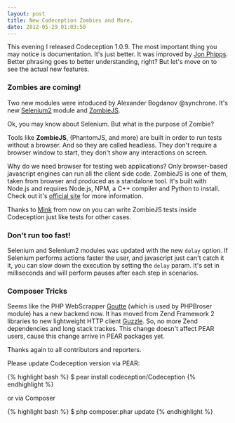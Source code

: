 ```yaml
---
layout: post
title: New Codeception Zombies and More.
date: 2012-05-29 01:03:50
---
```


This evening I released Codeception 1.0.9. The most important thing you may notice is documentation. It's just better. It was improved by [Jon Phipps](https://github.com/jonphipps). Better phrasing goes to better understanding, right? But let's move on to see the actual new features.

### Zombies are coming!

Two new modules were intoduced by Alexander Bogdanov @synchrone. It's new [Selenium2](http://codeception.com/docs/modules/Selenium2) module and [ZombieJS](http://codeception.com/docs/modules/ZombieJS). 

Ok, you may know about Selenium. But what is the purpose of Zombie?

Tools like __ZombieJS__, (PhantomJS, and more) are built in order to run tests without a browser. And so they are called headless. They don't require a browser window to start, they don't show any interactions on screen.

Why do we need browser for testing web applications? Only browser-based javascript engines can run all the client side code. ZombieJS is one of them, taken from browser and produced as a standalone tool. It's built with Node.js and requires Node.js, NPM, a C++ compiler and Python to install. Check out it's [official site](http://zombie.labnotes.org/) for more information. 

Thanks to [Mink](http://mink.behat.org) from now on you can write ZombieJS tests inside Codeception just like tests for other cases. 

### Don't run too fast!

Selenium and Selenium2 modules was updated with the new ```delay``` option. If Selenium performs actions faster the user, and javascript just can't catch it it, you can slow down the execution by setting the ```delay``` param. It's set in milliseconds and will perform pauses after each step in scenarios.

### Composer Tricks

Seems like the PHP WebScrapper [Goutte](https://github.com/fabpot/Goutte) (which is used by PHPBroser module) has a new backend now. It has moved from Zend Framework 2 libraries to new lightweight HTTP client [Guzzle](http://guzzlephp.org/). So, no more Zend dependencies and long stack trackes. This change doesn't affect PEAR users, cause this change arrive in PEAR packages yet.


Thanks again to all contributors and reporters.

Please update Codeception version via PEAR:

{% highlight bash %}
$ pear install codeception/Codeception
{% endhighlight %}

or via Composer

{% highlight bash %}
$ php composer.phar update
{% endhighlight %}
